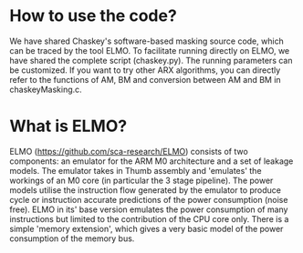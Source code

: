 # How to use the code?
We have shared Chaskey's software-based masking source code, which can be traced by the tool ELMO. To facilitate running directly on ELMO, we have shared the complete script (chaskey.py). The running parameters can be customized.
If you want to try other ARX algorithms, you can directly refer to the functions of AM, BM and conversion between AM and BM in chaskeyMasking.c.
# What is ELMO?
ELMO (https://github.com/sca-research/ELMO) consists of two components: an emulator for the ARM M0 architecture and a set of leakage models. The emulator takes in Thumb assembly and 'emulates' the workings of an M0 core (in particular the 3 stage pipeline). The power models utilise the instruction flow generated by the emulator to produce cycle or instruction accurate predictions of the power consumption (noise free). ELMO in its' base version emulates the power consumption of many instructions but limited to the contribution of the CPU core only. There is a simple 'memory extension', which gives a very basic model of the power consumption of the memory bus.
